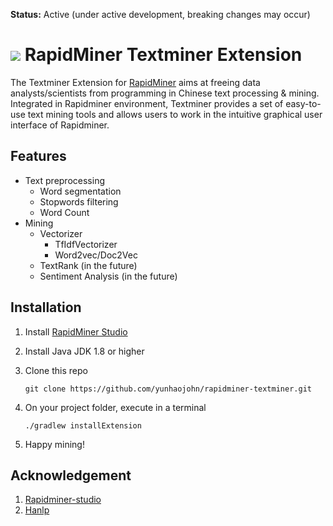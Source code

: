 **Status:** Active (under active development, breaking changes may occur)

![](https://github.com/yunhaojohn/rapidminer-textminer/blob/master/src/main/resources/META-INF/icon.png) RapidMiner Textminer Extension
==============================

The Textminer Extension for [RapidMiner](https://www.rapidminer.com) aims at freeing data analysts/scientists from programming in Chinese text processing & mining. Integrated in Rapidminer environment, Textminer provides a set of easy-to-use text mining tools and allows users to work in the intuitive graphical user interface of Rapidminer.

## Features

* Text preprocessing
  * Word segmentation
  * Stopwords filtering
  * Word Count
* Mining
  * Vectorizer
    * TfIdfVectorizer
    * Word2vec/Doc2Vec
  * TextRank (in the future)
  * Sentiment Analysis (in the future)

## Installation

1. Install [RapidMiner Studio](https://rapidminer.com/get-started/)
2. Install Java JDK 1.8 or higher
3. Clone this repo

   `git clone https://github.com/yunhaojohn/rapidminer-textminer.git`
4. On your project folder, execute in a terminal

   `./gradlew installExtension`
5. Happy mining!

## Acknowledgement

1. [Rapidminer-studio](https://github.com/rapidminer/rapidminer-studio)
2. [Hanlp](https://github.com/hankcs/HanLP)
